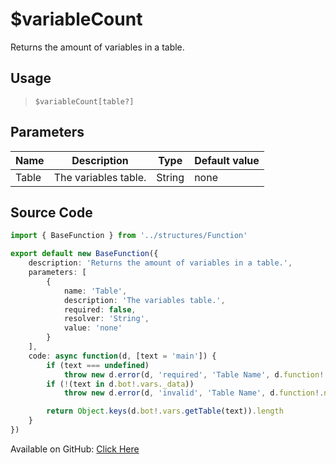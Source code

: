 # $variableCount
Returns the amount of variables in a table.
## Usage
> `$variableCount[table?]`
## Parameters
| Name  |     Description      |  Type  | Default value |
|-------|----------------------|--------|---------------|
| Table | The variables table. | String | none          |

## Source Code
```ts
import { BaseFunction } from '../structures/Function'

export default new BaseFunction({
    description: 'Returns the amount of variables in a table.',
    parameters: [
        {
            name: 'Table',
            description: 'The variables table.',
            required: false,
            resolver: 'String',
            value: 'none'
        }
    ],
    code: async function(d, [text = 'main']) {
        if (text === undefined)
            throw new d.error(d, 'required', 'Table Name', d.function!.name)
        if (!(text in d.bot!.vars._data))
            throw new d.error(d, 'invalid', 'Table Name', d.function!.name)

        return Object.keys(d.bot!.vars.getTable(text)).length
    }
})
```
Available on GitHub: [Click Here](https://github.com/Cyberghxst/bdjs/blob/v1/src/functions/variableCount.ts)